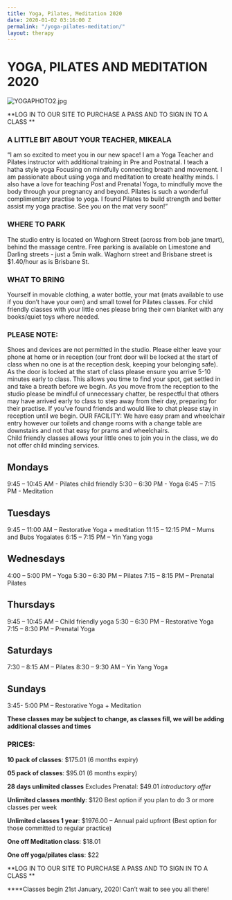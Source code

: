 ```yaml
---
title: Yoga, Pilates, Meditation 2020
date: 2020-01-02 03:16:00 Z
permalink: "/yoga-pilates-meditation/"
layout: therapy
---
```


# YOGA, PILATES AND MEDITATION 2020
![YOGAPHOTO2.jpg](/uploads/YOGAPHOTO2.jpg)


**LOG IN TO OUR SITE TO PURCHASE A PASS AND TO SIGN IN TO A CLASS
**
### A LITTLE BIT ABOUT YOUR TEACHER, MIKEALA
“I am so excited to meet you in our new space! 
I am a Yoga Teacher and Pilates instructor with additional training in Pre and Postnatal. I teach a hatha style yoga Focusing on mindfully connecting breath and movement. I am passionate about using yoga and meditation to create healthy minds.
I also have a love for teaching Post and Prenatal Yoga, to mindfully move the body through your pregnancy and beyond.
Pilates is such a wonderful complimentary practise to yoga. I found Pilates to build strength and better assist my yoga practise. See you on the mat very soon!”

### WHERE TO PARK
The studio entry is located on Waghorn Street (across from bob jane tmart), behind the massage centre. 
Free parking is available on Limestone and Darling streets - just a 5min walk. Waghorn street and Brisbane street is $1.40/hour as is Brisbane St.

### WHAT TO BRING
Yourself in movable clothing, a water bottle, your mat (mats available to use if you don’t have your own) and small towel for Pilates classes.
For child friendly classes with your little ones please bring their own blanket with any books/quiet toys where needed.

### PLEASE NOTE:
Shoes and devices are not permitted in the studio. Please either leave your phone at home or in reception (our front door will be locked at the start of class when no one is at the reception desk, keeping your belonging safe).
As the door is locked at the start of class please ensure you arrive 5-10 minutes early to class. This allows you time to find your spot, get settled in and take a breath before we begin. 
As you move from the reception to the studio please be mindful of unnecessary chatter, be respectful that others may have arrived early to class to step away from their day, preparing for their practise. If you’ve found friends and would like to chat please stay in reception until we begin. 
OUR FACILITY:
We have easy pram and wheelchair entry however our toilets and change rooms with a change table are downstairs and not that easy for prams and wheelchairs.  
Child friendly classes allows your little ones to join you in the class, we do not offer child minding services.

## Mondays
9:45 – 10:45 AM - Pilates child friendly
5:30 – 6:30 PM - Yoga
6:45 – 7:15 PM - Meditation
## Tuesdays
9:45 – 11:00 AM – Restorative Yoga + meditation
11:15 – 12:15 PM – Mums and Bubs Yogalates
6:15 – 7:15 PM – Yin Yang yoga
## Wednesdays
4:00 – 5:00 PM – Yoga
5:30 – 6:30 PM – Pilates
7:15 – 8:15 PM – Prenatal Pilates
## Thursdays
9:45 – 10:45 AM – Child friendly yoga
5:30 – 6:30 PM – Restorative Yoga
7:15 – 8:30 PM – Prenatal Yoga 
## Saturdays
7:30 – 8:15 AM – Pilates
8:30 – 9:30 AM – Yin Yang Yoga
## Sundays
3:45- 5:00 PM – Restorative Yoga + Meditation

**These classes may be subject to change, as classes fill, we will be adding additional classes and times**

### PRICES: 
**10 pack of classes**: $175.01 (6 months expiry)

**05 pack of classes**: $95.01 (6 months expiry)

**28 days unlimited classes** Excludes Prenatal: $49.01 *introductory offer*

**Unlimited classes monthly**: $120 Best option if you plan to do 3 or more classes per week 

**Unlimited classes 1 year**: $1976.00 – Annual paid upfront (Best option for those committed to regular practice) 

**One off Meditation class**: $18.01

**One off yoga/pilates class**: $22

**LOG IN TO OUR SITE TO PURCHASE A PASS AND TO SIGN IN TO A CLASS
**

****Classes begin 21st January, 2020! Can’t wait to see you all there!